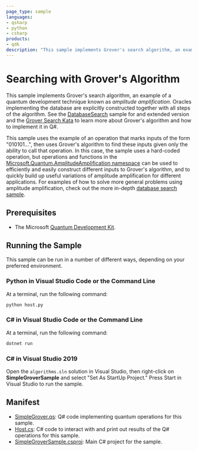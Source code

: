 ```yaml
---
page_type: sample
languages:
- qsharp
- python
- csharp
products:
- qdk
description: "This sample implements Grover's search algorithm, an example of a quantum development technique known as amplitude amplification."
---
```


# Searching with Grover's Algorithm

This sample implements Grover's search algorithm, an example of a quantum development technique known as _amplitude amplification_.
Oracles implementing the database are explicitly constructed together with all steps of the algorithm.
See the [DatabaseSearch](../database-search/README.md) sample for and extended version and the [Grover Search Kata](https://github.com/microsoft/QuantumKatas/tree/master/GroversAlgorithm) to learn more about Grover's algorithm and how to implement it in Q#.

This sample uses the example of an operation that marks inputs of the form "010101…", then uses Grover's algorithm to find these inputs given only the ability to call that operation.
In this case, the sample uses a hard-coded operation, but operations and functions in the [Microsoft.Quantum.AmplitudeAmplification namespace](https://docs.microsoft.com/qsharp/api/qsharp/microsoft.quantum.amplitudeamplification) can be used to efficiently and easily construct different inputs to Grover's algorithm, and to quickly build up useful variations of amplitude amplification for different applications.
For examples of how to solve more general problems using amplitude amplification, check out the more in-depth [database search sample](../database-search).

## Prerequisites ##

- The Microsoft [Quantum Development Kit](https://docs.microsoft.com/quantum/install-guide/).

## Running the Sample ##

This sample can be run in a number of different ways, depending on your preferred environment.

### Python in Visual Studio Code or the Command Line ###

At a terminal, run the following command:

```bash
python host.py
```

### C# in Visual Studio Code or the Command Line ###

At a terminal, run the following command:

```bash
dotnet run
```

### C# in Visual Studio 2019 ###

Open the `algorithms.sln` solution in Visual Studio, then right-click on **SimpleGroverSample** and select "Set As StartUp Project."
Press Start in Visual Studio to run the sample.

## Manifest ##

- [SimpleGrover.qs](./SimpleGrover.qs): Q# code implementing quantum operations for this sample.
- [Host.cs](./Host.cs): C# code to interact with and print out results of the Q# operations for this sample.
- [SimpleGroverSample.csproj](./SimpleGroverSample.csproj): Main C# project for the sample.
